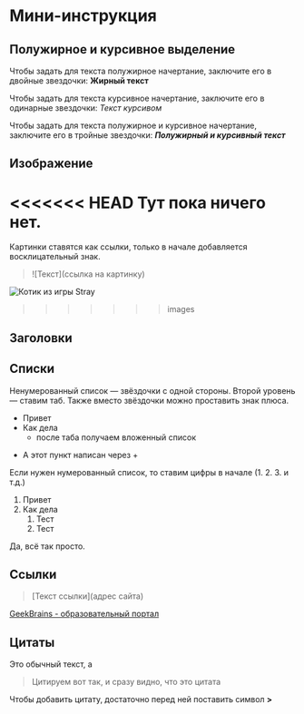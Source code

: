 # Мини-инструкция

## Полужирное и курсивное выделение

Чтобы задать для текста полужирное начертание, заключите его в двойные звездочки: **Жирный текст**

Чтобы задать для текста курсивное начертание, заключите его в одинарные звездочки: *Текст курсивом*

Чтобы задать для текста полужирное и курсивное начертание, заключите его в тройные звездочки: ***Полужирный и курсивный текст***

## Изображение

<<<<<<< HEAD
Тут пока ничего нет.
=======
Картинки ставятся как ссылки, только в начале добавляется восклицательный знак.

>![Текст](ссылка на картинку)

![Котик из игры Stray](stray.jpg)
>>>>>>> images

## Заголовки



## Списки

Ненумерованный список — звёздочки с одной стороны. Второй уровень — ставим таб. Также вместо звёздочки можно проставить знак плюса.

* Привет
* Как дела
    * после таба получаем вложенный список
+ А этот пункт написан через +

Если нужен нумерованный список, то ставим цифры в начале (1. 2. 3. и т.д.)

1. Привет
2. Как дела
    1. Тест
    2. Тест

Да, всё так просто.

## Ссылки

>[Текст ссылки](адрес сайта)

[GeekBrains - образовательный портал](https://gb.ru/)

## Цитаты

Это обычный текст, а 
> Цитируем вот так, и сразу видно, что это цитата

Чтобы добавить цитату, достаточно перед ней поставить символ **>**